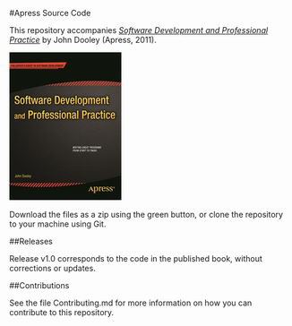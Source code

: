 #Apress Source Code

This repository accompanies [*Software Development and Professional Practice*](http://www.apress.com/9781430238010) by John Dooley (Apress, 2011).

![Cover image](9781430238010.jpg)

Download the files as a zip using the green button, or clone the repository to your machine using Git.

##Releases

Release v1.0 corresponds to the code in the published book, without corrections or updates.

##Contributions

See the file Contributing.md for more information on how you can contribute to this repository.
